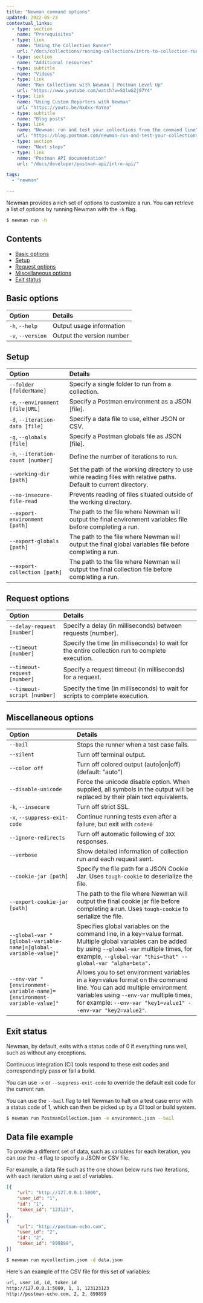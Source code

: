 ```yaml
---
title: "Newman command options"
updated: 2022-05-23
contextual_links:
  - type: section
    name: "Prerequisites"
  - type: link
    name: "Using the Collection Runner"
    url: "/docs/collections/running-collections/intro-to-collection-runs/"
  - type: section
    name: "Additional resources"
  - type: subtitle
    name: "Videos"
  - type: link
    name: "Run Collections with Newman | Postman Level Up"
    url: "https://www.youtube.com/watch?v=SQlwGZj97Y4"
  - type: link
    name: "Using Custom Reporters with Newman"
    url: "https://youtu.be/Nxdxx-VaYno"
  - type: subtitle
    name: "Blog posts"
  - type: link
    name: "Newman: run and test your collections from the command line"
    url: "https://blog.postman.com/newman-run-and-test-your-collections-from-the-command-line/"
  - type: section
    name: "Next steps"
  - type: link
    name: "Postman API documentation"
    url: "/docs/developer/postman-api/intro-api/"

tags:
  - "newman"

---
```


Newman provides a rich set of options to customize a run. You can retrieve a list of options by running Newman with the ``-h`` flag.

```bash
$ newman run -h
```

## Contents

* [Basic options](#basic-options)
* [Setup](#setup)
* [Request options](#request-options)
* [Miscellaneous options](#miscellaneous-options)
* [Exit status](#exit-status)

## Basic options

| Option | Details |
|:--|:--|
| `-h`, `--help` | Output usage information |
| `-v`, `--version` | Output the version number |

## Setup

| Option | Details |
|:--|:--|
| `--folder [folderName]` | Specify a single folder to run from a collection. |
| `-e`, `--environment [file\|URL]` | Specify a Postman environment as a JSON [file]. |
| `-d`, `--iteration-data [file]` | Specify a data file to use, either JSON or CSV. |
| `-g`, `--globals [file]` | Specify a Postman globals file as JSON [file]. |
| `-n`, `--iteration-count [number]` | Define the number of iterations to run. |
| `--working-dir [path]` |Set the path of the working directory to use while reading files with relative paths. Default to current directory. |
| `--no-insecure-file-read` |Prevents reading of files situated outside of the working directory. |
| `--export-environment [path]` |The path to the file where Newman will output the final environment variables file before completing a run. |
| `--export-globals [path]` | The path to the file where Newman will output the final global variables file before completing a run. |
| `--export-collection [path]` | The path to the file where Newman will output the final collection file before completing a run. |

## Request options

| Option | Details |
|:--|:--|
| `--delay-request [number]` | Specify a delay (in milliseconds) between requests [number]. |
| `--timeout [number]` | Specify the time (in milliseconds) to wait for the entire collection run to complete execution. |
| `--timeout-request [number]` | Specify a request timeout (in milliseconds) for a request. |
| `--timeout-script [number]` | Specify the time (in milliseconds) to wait for scripts to complete execution. |

## Miscellaneous options

| Option | Details |
|:--|:--|
| `--bail` | Stops the runner when a test case fails. |
| `--silent` | Turn off terminal output. |
| `--color off` | Turn off colored output (auto\|on\|off) (default: "auto")|
| `--disable-unicode` | Force the unicode disable option. When supplied, all symbols in the output will be replaced by their plain text equivalents. |
| `-k`, `--insecure` | Turn off strict SSL. |
| `-x`, `--suppress-exit-code` | Continue running tests even after a failure, but exit with `code=0` |
| `--ignore-redirects` | Turn off automatic following of `3XX` responses. |
| `--verbose` | Show detailed information of collection run and each request sent. |
| `--cookie-jar [path]` | Specify the file path for a JSON Cookie Jar. Uses `tough-cookie` to deserialize the file. |
| `--export-cookie-jar [path]` | The path to the file where Newman will output the final cookie jar file before completing a run. Uses `tough-cookie` to serialize the file. |
| `--global-var "[global-variable-name]=[global-variable-value]"` | Specifies global variables on the command line, in a key=value format. Multiple global variables can be added by using `--global-var` multiple times, for example, `--global-var "this=that" --global-var "alpha=beta".` |
| `--env-var "[environment-variable-name]=[environment-variable-value]"` | Allows you to set environment variables in a key=value format on the command line. You can add multiple environment variables using `--env-var` multiple times, for example: `--env-var "key1=value1" --env-var "key2=value2"`. |

## Exit status

Newman, by default, exits with a status code of 0 if everything runs well, such as without any exceptions.

Continuous integration (CI) tools respond to these exit codes and correspondingly pass or fail a build.

You can use `-x` or `--suppress-exit-code` to override the default exit code for the current run.

You can use the `--bail` flag to tell Newman to halt on a test case error with a status code of 1, which can then be picked up by a CI tool or build system.

```bash
$ newman run PostmanCollection.json -e environment.json --bail
```

## Data file example

To provide a different set of data, such as variables for each iteration, you can use the `-d` flag to specify a JSON or CSV file.

For example, a data file such as the one shown below runs _two_ iterations, with each iteration using a set of variables.

```json
[{
    "url": "http://127.0.0.1:5000",
    "user_id": "1",
    "id": "1",
    "token_id": "123123",
},
{
    "url": "http://postman-echo.com",
    "user_id": "2",
    "id": "2",
    "token_id": "899899",
}]
```

```bash
$ newman run mycollection.json -d data.json
```

Here's an example of the CSV file for this set of variables:

```bash
url, user_id, id, token_id
http://127.0.0.1:5000, 1, 1, 123123123
http://postman-echo.com, 2, 2, 899899
```
